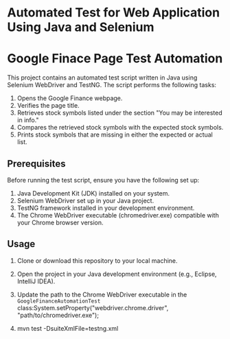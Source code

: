 # Automated Test for Web Application Using Java and Selenium

# Google Finace Page Test Automation

This project contains an automated test script written in Java using Selenium WebDriver and TestNG. The script performs the following tasks:

1. Opens the Google Finance webpage.
2. Verifies the page title.
3. Retrieves stock symbols listed under the section "You may be interested in info."
4. Compares the retrieved stock symbols with the expected stock symbols.
5. Prints stock symbols that are missing in either the expected or actual list.

## Prerequisites

Before running the test script, ensure you have the following set up:

1. Java Development Kit (JDK) installed on your system.
2. Selenium WebDriver set up in your Java project.
3. TestNG framework installed in your development environment.
4. The Chrome WebDriver executable (chromedriver.exe) compatible with your Chrome browser version.

## Usage

1. Clone or download this repository to your local machine.

2. Open the project in your Java development environment (e.g., Eclipse, IntelliJ IDEA).

3. Update the path to the Chrome WebDriver executable in the `GoogleFinanceAutomationTest` class:System.setProperty("webdriver.chrome.driver", "path/to/chromedriver.exe");

4. mvn test -DsuiteXmlFile=testng.xml



